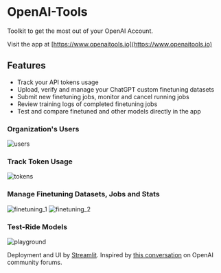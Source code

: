 # OpenAI-Tools
Toolkit to get the most out of your OpenAI Account.

Visit the app at [https://www.openaitools.io](https://www.openaitools.io)

## Features
- Track your API tokens usage
- Upload, verify and manage your ChatGPT custom finetuning datasets
- Submit new finetuning jobs, monitor and cancel running jobs
- Review training logs of completed finetuning jobs
- Test and compare finetuned and other models directly in the app

### Organization's Users
![users](https://github.com/tipani86/OpenAI-Tools/assets/60060750/d4bc1add-10f3-4472-8f85-b6a32b21a623)

### Track Token Usage
![tokens](https://github.com/tipani86/OpenAI-Tools/assets/60060750/e871ba47-6ff0-4ac2-8169-5a9a0ee53d37)

### Manage Finetuning Datasets, Jobs and Stats
![finetuning_1](https://github.com/tipani86/OpenAI-Tools/assets/60060750/32418424-98c2-4039-9860-5c66477341e2)
![finetuning_2](https://github.com/tipani86/OpenAI-Tools/assets/60060750/1385efc6-49ce-43b9-b1b9-653d90c7675c)

### Test-Ride Models
![playground](https://github.com/tipani86/OpenAI-Tools/assets/60060750/a8998700-255d-4b3e-9017-c41eec07ed55)

Deployment and UI by [Streamlit](https://streamlit.io). Inspired by [this conversation](https://community.openai.com/t/how-to-track-individual-usage/15935) on OpenAI community forums.
